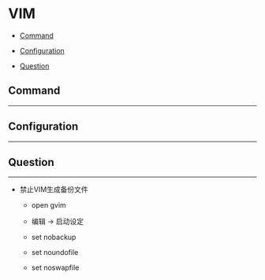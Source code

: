 # VIM

  + [Command](#command)

  + [Configuration](#configuration)

  + [Question](#question)

## Command

***

## Configuration

***

## Question

***

  + 禁止VIM生成备份文件

    - open gvim

    - 编辑 -> 启动设定

    - set nobackup

    - set noundofile

    - set noswapfile
 